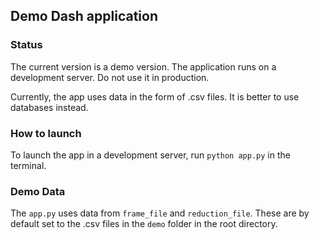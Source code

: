 
## Demo Dash application
### Status
The current version is a demo version. The application runs on a development server. Do not use it in production. 

Currently, the app uses data in the form of .csv files. It is better to use databases instead. 

### How to launch
To launch the app in a development server, run `python app.py` in the terminal. 

### Demo Data
The `app.py` uses data from `frame_file` and `reduction_file`. These are by default set to the .csv files in the `demo` folder in the root directory. 



